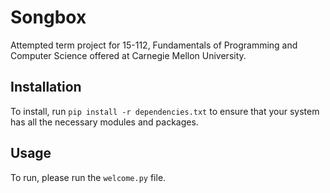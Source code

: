 # Songbox
Attempted term project for 15-112, Fundamentals of Programming and Computer Science offered at Carnegie Mellon University.

## Installation
To install, run `pip install -r dependencies.txt` to ensure that
your system has all the necessary modules and packages.

## Usage
To run, please run the `welcome.py` file.
